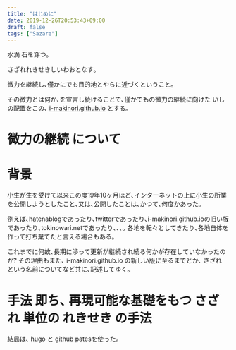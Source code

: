 ```yaml
---
title: "はじめに"
date: 2019-12-26T20:53:43+09:00
draft: false
tags: ["Sazare"]
---
```



水滴 石を穿つ｡

さざれれきせきしいわおとなす｡

微力を継続し､僅かにでも目的地とやらに近づくということ｡

その微力とは何か､を宣言し続けることで､僅かでもの微力の継続に向けた いし の配置をこの､ [i-makinori.github.io](https://i-makinori.github.io) とする｡


# 微力の継続 について

# 背景

小生が生を受けて以来この度19年10ヶ月ほど､インターネットの上に小生の所業を公開しようとしたこと､又は､公開したことは､かつて､何度かあった｡

例えば､hatenablogであったり､twitterであったり､i-makinori.github.ioの旧い版であったり､tokinowari.netであったり､､､｡ 各地を転々としてきたり､各地自体を作って打ち棄てたと言える場合もある｡

これまでに何故､長期に渉って更新が継続され続る何かが存在していなかったのか? その理由もまた､ i-makinori.github.io の新しい版に至るまでとか､ さざれ という名前についてなど共に､記述してゆく｡


# 手法 即ち､ 再現可能な基礎をもつ さざれ 単位の れきせき の手法


結局は､ hugo と github patesを使った｡

```
```

